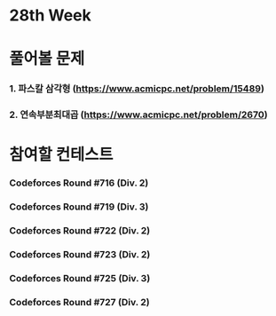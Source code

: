 # 28th Week
# 풀어볼 문제 
### 1. 파스칼 삼각형 (https://www.acmicpc.net/problem/15489)
### 2. 연속부분최대곱 (https://www.acmicpc.net/problem/2670)

# 참여할 컨테스트
### Codeforces Round #716 (Div. 2)
### Codeforces Round #719 (Div. 3)
### Codeforces Round #722 (Div. 2)
### Codeforces Round #723 (Div. 2)
### Codeforces Round #725 (Div. 3)
### Codeforces Round #727 (Div. 2)